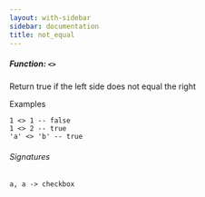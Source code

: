 ```yaml
---
layout: with-sidebar
sidebar: documentation
title: not_equal
---
```


##### Function: `<>`
Return true if the left side does not equal the right

  Examples

    1 <> 1 -- false
    1 <> 2 -- true
    'a' <> 'b' -- true

###### Signatures
    a, a -> checkbox

